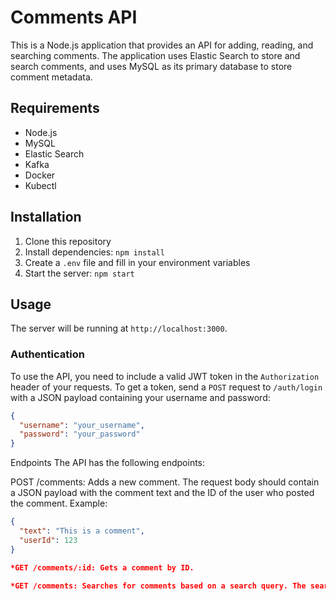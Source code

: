 # Comments API

This is a Node.js application that provides an API for adding, reading, and searching comments. The application uses Elastic Search to store and search comments, and uses MySQL as its primary database to store comment metadata.

## Requirements

- Node.js
- MySQL
- Elastic Search
- Kafka
- Docker
- Kubectl

## Installation

1. Clone this repository
2. Install dependencies: `npm install`
3. Create a `.env` file and fill in your environment variables
4. Start the server: `npm start`

## Usage

The server will be running at `http://localhost:3000`.

### Authentication

To use the API, you need to include a valid JWT token in the `Authorization` header of your requests. To get a token, send a `POST` request to `/auth/login` with a JSON payload containing your username and password:

```json
{
  "username": "your_username",
  "password": "your_password"
}
```
Endpoints
The API has the following endpoints:

POST /comments: Adds a new comment. The request body should contain a JSON payload with the comment text and the ID of the user who posted the comment. Example:

```json
{
  "text": "This is a comment",
  "userId": 123
}

*GET /comments/:id: Gets a comment by ID.

*GET /comments: Searches for comments based on a search query. The search query is passed as a query parameter q. Example: /comments?q=foo.
